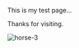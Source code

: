 This is my test page...








Thanks for visiting.



![horse-3](https://user-images.githubusercontent.com/26936352/214225764-b1bbcfde-8b2d-4e76-bd57-e2fbc78f9812.jpg)

